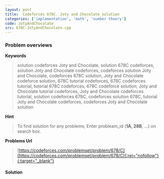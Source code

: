 ```yaml
---
layout: post
title:  Codeforces 678C. Joty and Chocolate solution
categories: ['implementation', 'math', 'number theory']
code: JotyAndChocolate
src: 678C-JotyAndChocolate.cpp
---
```

### **Problem overviews**

**Keywords**
> solution codeforces Joty and Chocolate, solution 678C codeforces, solution Joty and Chocolate codeforces, codeforces solution Joty and Chocolate, codeforces 678C solution, Joty and Chocolate codeforce solution, 678C tutorial codeforces, 678C codeforces tutorial, tutorial 678C codeforces, 678C codeforce solution, Joty and Chocolate tutorial codeforces, Joty and Chocolate codeforces tutorial, solution codeforces 678C, codeforces solution 678C, tutorial Joty and Chocolate codeforces, codeforces Joty and Chocolate solution

**Hint**
> To find solution for any problems, Enter probleam_id (**1A, 28B**, ...) on search box. 

**Problems Url**
> [https://codeforces.com/problemset/problem/678/C](https://codeforces.com/problemset/problem/678/C){:rel="nofollow"}{:target="_blank"}

#### **Solution**



